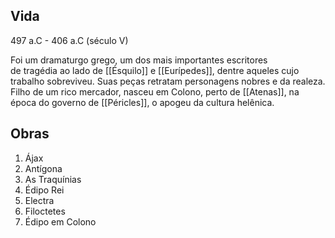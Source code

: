 ## Vida
497 a.C - 406 a.C (século V)

Foi um dramaturgo grego, um dos mais importantes escritores de tragédia ao lado de [[Ésquilo]] e [[Eurípedes]], dentre aqueles cujo trabalho sobreviveu. Suas peças retratam personagens nobres e da realeza. Filho de um rico mercador, nasceu em Colono, perto de [[Atenas]], na época do governo de [[Péricles]], o apogeu da cultura helênica.


## Obras
1. Ájax
2. Antígona
3. As Traquínias
4. Édipo Rei
5. Electra
6. Filoctetes
7. Édipo em Colono